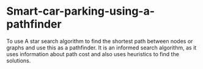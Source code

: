# Smart-car-parking-using-a-pathfinder

To use A star search algorithm to find the shortest path between nodes or graphs and use this as a pathfinder. It is an informed search algorithm, as it uses information about path cost and also uses heuristics to find the solutions.

